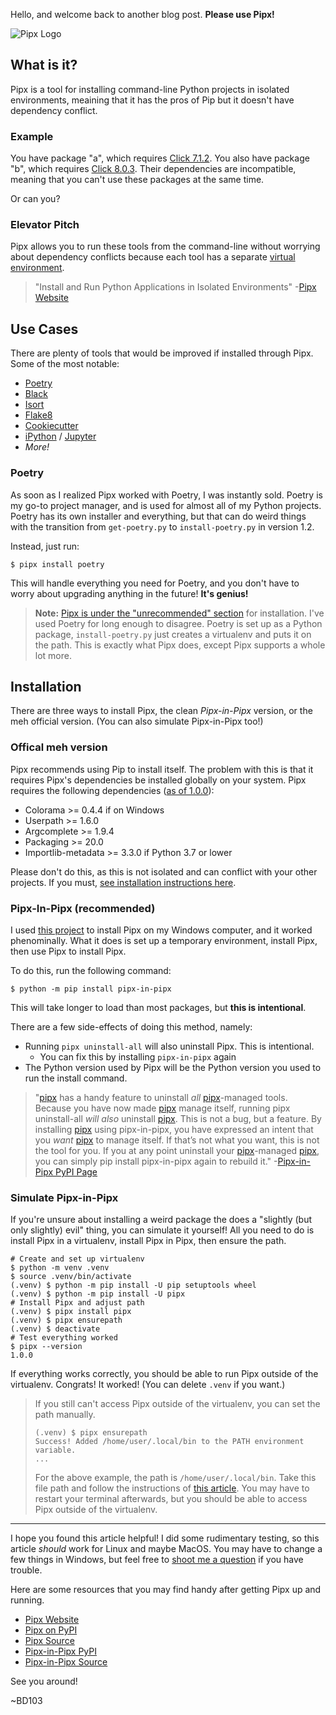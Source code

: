 Hello, and welcome back to another blog post. **Please use Pipx!**

![Pipx Logo](https://raw.githubusercontent.com/pypa/pipx/main/logo.png)

## What is it?

Pipx is a tool for installing command-line Python projects in isolated environments, meaining that it has the pros of Pip but it doesn't have dependency conflict.

### Example

You have package "a", which requires [Click 7.1.2](https://pypi.org/project/click/7.1.2/). You also have package "b", which requires [Click 8.0.3](https://pypi.org/project/click/8.0.3/). Their dependencies are incompatible, meaning that you can't use these packages at the same time.

Or can you?

### Elevator Pitch

Pipx allows you to run these tools from the command-line without worrying about dependency conflicts because each tool has a separate [virtual environment](https://docs.python.org/3/library/venv.html).

> "Install and Run Python Applications in Isolated Environments"
> -[Pipx Website](https://pypa.github.io/pipx/)

## Use Cases

There are plenty of tools that would be improved if installed through Pipx. Some of the most notable:

- [Poetry](https://python-poetry.org/)
- [Black](https://pypi.org/project/black/)
- [Isort](https://pypi.org/project/isort/)
- [Flake8](https://pypi.org/project/flake8/)
- [Cookiecutter](https://pypi.org/project/cookiecutter/)
- [iPython](https://pypi.org/project/ipython/) / [Jupyter](https://pypi.org/project/jupyter/)
- _More!_

### Poetry

As soon as I realized Pipx worked with Poetry, I was instantly sold. Poetry is my go-to project manager, and is used for almost all of my Python projects. Poetry has its own installer and everything, but that can do weird things with the transition from `get-poetry.py` to `install-poetry.py` in version 1.2.

Instead, just run:

```console
$ pipx install poetry
```

This will handle everything you need for Poetry, and you don't have to worry about upgrading anything in the future! **It's genius!**

> **Note:** [Pipx is under the "unrecommended" section](https://python-poetry.org/docs/#installing-with-pipx) for installation.
> I've used Poetry for long enough to disagree.
> Poetry is set up as a Python package, `install-poetry.py` just creates a virtualenv and puts it on the path.
> This is exactly what Pipx does, except Pipx supports a whole lot more.

## Installation

There are three ways to install Pipx, the clean _Pipx-in-Pipx_ version, or the meh official version. (You can also simulate Pipx-in-Pipx too!)

### Offical meh version

Pipx recommends using Pip to install itself. The problem with this is that it requires Pipx's dependencies be installed globally on your system. Pipx requires the following dependencies ([as of 1.0.0](https://github.com/pypa/pipx/blob/1.0.0/setup.cfg#L33-L38)):

- Colorama >= 0.4.4 if on Windows
- Userpath >= 1.6.0
- Argcomplete >= 1.9.4
- Packaging >= 20.0
- Importlib-metadata >= 3.3.0 if Python 3.7 or lower

Please don't do this, as this is not isolated and can conflict with your other projects. If you must, [see installation instructions here](https://pypa.github.io/pipx/#install-pipx).

### Pipx-In-Pipx (recommended)

I used [this project](https://pypi.org/project/pipx-in-pipx/) to install Pipx on my Windows computer, and it worked phenominally. What it does is set up a temporary environment, install Pipx, then use Pipx to install Pipx.

To do this, run the following command:

```console
$ python -m pip install pipx-in-pipx
```

This will take longer to load than most packages, but **this is intentional**.

There are a few side-effects of doing this method, namely:

- Running `pipx uninstall-all` will also uninstall Pipx. This is intentional.
	- You can fix this by installing `pipx-in-pipx` again
- The Python version used by Pipx will be the Python version you used to run the install command.

> "[pipx](https://pipxproject.github.io/pipx/)  has a handy feature to uninstall  _all_  [pipx](https://pipxproject.github.io/pipx/)-managed tools. Because you have now made  [pipx](https://pipxproject.github.io/pipx/)  manage itself, running  pipx  uninstall-all  _will also_  uninstall  [pipx](https://pipxproject.github.io/pipx/).
> This is not a bug, but a feature. By installing  [pipx](https://pipxproject.github.io/pipx/)  using  pipx-in-pipx, you have expressed an intent that you  _want_  [pipx](https://pipxproject.github.io/pipx/)  to manage itself. If that’s not what you want, this is not the tool for you.
> If you at any point uninstall your  [pipx](https://pipxproject.github.io/pipx/)-managed  [pipx](https://pipxproject.github.io/pipx/), you can simply  pip install  pipx-in-pipx  again to rebuild it."
> -[Pipx-in-Pipx PyPI Page](https://pypi.org/project/pipx-in-pipx/)

### Simulate Pipx-in-Pipx

If you're unsure about installing a weird package the does a "slightly (but only slightly) evil" thing, you can simulate it yourself! All you need to do is install Pipx in a virtualenv, install Pipx in Pipx, then ensure the path.

```console
# Create and set up virtualenv
$ python -m venv .venv
$ source .venv/bin/activate
(.venv) $ python -m pip install -U pip setuptools wheel
(.venv) $ python -m pip install -U pipx
# Install Pipx and adjust path
(.venv) $ pipx install pipx
(.venv) $ pipx ensurepath
(.venv) $ deactivate
# Test everything worked
$ pipx --version
1.0.0
```

If everything works correctly, you should be able to run Pipx outside of the virtualenv. Congrats! It worked! (You can delete `.venv` if you want.)

> If you still can't access Pipx outside of the virtualenv, you can set the path manually.
>
> ```console
> (.venv) $ pipx ensurepath
> Success! Added /home/user/.local/bin to the PATH environment variable.
> ...
> ```
>
> For the above example, the path is `/home/user/.local/bin`.
> Take this file path and follow the instructions of [this article](https://katiek2.github.io/path-doc/).
> You may have to restart your terminal afterwards, but you should be able to access Pipx outside of the virtualenv.

---

I hope you found this article helpful! I did some rudimentary testing, so this article _should_ work for Linux and maybe MacOS. You may have to change a few things in Windows, but feel free to [shoot me a question](https://github.com/BD103/BD103/issues) if you have trouble.

Here are some resources that you may find handy after getting Pipx up and running.

- [Pipx Website](https://pypa.github.io/pipx/)
- [Pipx on PyPI](https://pypi.org/project/pipx/)
- [Pipx Source](https://github.com/pypa/pipx/)
- [Pipx-in-Pipx PyPI](https://pypi.org/project/pipx-in-pipx/)
- [Pipx-in-Pipx Source](https://github.com/mattsb42-meta/pipx-in-pipx)

See you around!

~BD103
